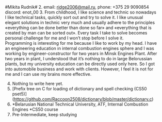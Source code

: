 #Mikita Rudnik#
2. email: ridge2006@mail.ru, phone: +375 29 9090854
discord: enot_00
3. From childhood, I like science and technic so nowadays I like technical tasks, quickly sort out and try to solve it. I like unusual elegant solutions in technic very much and usually adhere to the principles «everything can be done better than done so far» and «everything that is created by man can be sorted out». Every task I take to solve becomes personal challenge for me and I won’t stop before I solve it.   
Programming is interesting for me because I like to work by my head. I have an engineering education in internal combustion engines sphere and I was working by engineer-constructor for two years in Minsk Engines Plant. After two years in plant, I understood that it’s nothing to do in large Belorussian plants, but my university education can be directly used only here. So I got into automobile business and work with clients. However, I feel it is not for me and I can use my brains more effective.  

4. Nothing to write here yet.
5. [Prefix tree on C for loading of dictionary and spell checking (CS50 pset5)] (https://github.com/Raccoon2508/dictionary/blob/master/dictionary.c) 
7. *Belarusian National Technical University, ATF, Internal Combustion Engines
   *CS50 course 
8. Pre-Intermediate, keep studying
